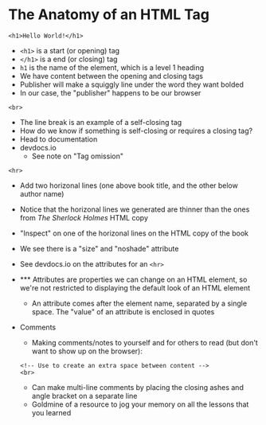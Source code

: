 # The Anatomy of an HTML Tag

```
<h1>Hello World!</h1>
```

- `<h1>` is a start (or opening) tag
- `</h1>` is a end (or closing) tag
- `h1` is the name of the element, which is a level 1 heading
- We have content between the opening and closing tags
- Publisher will make a squiggly line under the word they want bolded
- In our case, the "publisher" happens to be our browser

```
<br>
```
- The line break is an example of a self-closing tag
- How do we know if something is self-closing or requires a closing tag?
- Head to documentation
- devdocs.io
    - See note on "Tag omission"

```
<hr>
```
- Add two horizonal lines (one above book title, and the other below author name)
- Notice that the horizonal lines we generated are thinner than the ones from _The Sherlock Holmes_ HTML copy
- "Inspect" on one of the horizonal lines on the HTML copy of the book
- We see there is a "size" and "noshade" attribute
- See devdocs.io on the attributes for an `<hr>`
- *** Attributes are properties we can change on an HTML element, so we're not restricted to displaying the default look of an HTML element
    - An attribute comes after the element name, separated by a single space. The "value" of an attribute is enclosed in quotes

- Comments
    - Making comments/notes to yourself and for others to read (but don't want to show up on the browser):
    ```
    <!-- Use to create an extra space between content -->
    <br>
    ```

    - Can make multi-line comments by placing the closing ashes and angle bracket on a separate line
    - Goldmine of a resource to jog your memory on all the lessons that you learned